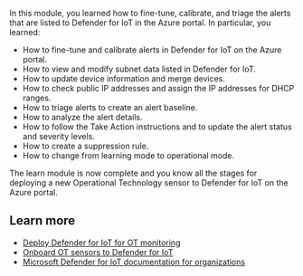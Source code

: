 In this module, you learned how to fine-tune, calibrate, and triage the alerts that are listed to Defender for IoT in the Azure portal. In particular, you learned:

- How to fine-tune and calibrate alerts in Defender for IoT on the Azure portal.
- How to view and modify subnet data listed in Defender for IoT.
- How to update device information and merge devices.
- How to check public IP addresses and assign the IP addresses for DHCP ranges.
- How to triage alerts to create an alert baseline.
- How to analyze the alert details.
- How to follow the Take Action instructions and to update the alert status and severity levels.
- How to create a suppression rule.
- How to change from learning mode to operational mode.

The learn module is now complete and you know all the stages for deploying a new Operational Technology sensor to Defender for IoT on the Azure portal.<!-- write anything else??-->  
<!-- what links should go below? -->
## Learn more

- [Deploy Defender for IoT for OT monitoring](/azure/defender-for-iot/organizations/ot-deploy/ot-deploy-path)
- [Onboard OT sensors to Defender for IoT](/azure/defender-for-iot/organizations/onboard-sensors)
- [Microsoft Defender for IoT documentation for organizations](/azure/defender-for-iot/organizations/)
